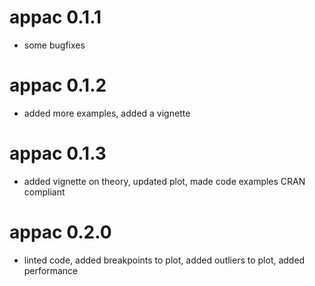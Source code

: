 # appac 0.1.1

* some bugfixes

# appac 0.1.2

* added more examples, added a vignette

# appac 0.1.3

* added vignette on theory, updated plot, made code examples CRAN compliant

# appac 0.2.0

* linted code, added breakpoints to plot, added outliers to plot, added performance
